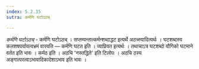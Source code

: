 ```yaml
---
index: 5.2.35
sutra: कर्मणि घटोऽठच्

---
```

_कर्मणि घटोऽठच्_ - कर्मणि घटोऽठच् । सप्तम्यन्तात्कर्मन्शब्दाद्धट इत्यर्थे अठच्स्यादित्यर्थः । घटशब्दस्य कलशषपर्यायत्वभ्रमं वारयति — कर्मणि घटत इति । व्याप्रियत इत्यर्थः । तथाचाऽत्र घटशब्दो यौगिको घटमाने वर्तत इति भावः । कर्मठ इति । अठचि 'नस्तद्धिते' इति टिलोपः । अठचि ठस्य अङ्गात्परत्वाऽभावादिकादेशाऽभाव इति भावः । 